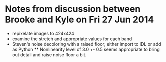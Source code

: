 Notes from discussion between Brooke and Kyle on Fri 27 Jun 2014
===

* repixelate images to 424x424
* examine the stretch and appropriate values for each band
* Steven's noise decoloring with a raised floor; either import to IDL or add as Python
** Nonlinearity level of 3.0 +- 0.5 seems appropriate to bring out detail and raise noise floor a bit. 
